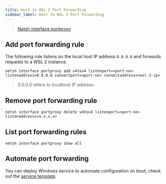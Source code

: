 ```yaml
---
title: Host to WSL 2 Port Forwarding
sidebar_label: Host to WSL 2 Port Forwarding
---
```


> [Netsh interface portproxy](https://docs.microsoft.com/en-us/windows-server/networking/technologies/netsh/netsh-interface-portproxy)

## Add port forwarding rule

The following rule listens on the local host IP address `0.0.0.0` and forwards
requests to a WSL 2 instance.

```terminal
netsh interface portproxy add v4tov4 listenport=<port-no> listenaddress=0.0.0.0 connectport=<port-no> connectaddress=<wsl-2-ip>
```

> 0.0.0.0 refers to localhost IP address.

## Remove port forwarding rule

```terminal
netsh interface portproxy delete v4tov4 listenport=<port-no> listenaddress=<x.x.x.x>
```

## List port forwarding rules

```terminal
netsh interface portproxy show all
```

## Automate port forwarding

You can deploy Windows service to automate configuration on boot; check out the
[service template](../../templates/wsl-2-port-forwarding.ps1).
